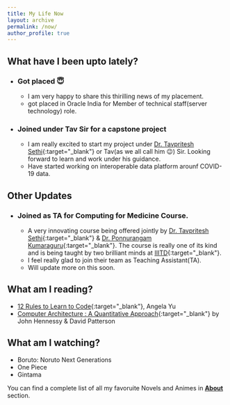 ```yaml
---
title: My Life Now
layout: archive
permalink: /now/
author_profile: true
---
```


## What have I been upto lately?
- ### Got placed 😇
    - I am very happy to share this thirilling news of my placement.
    - got placed in Oracle India for Member of technical staff(server technology) role.
- ### Joined under Tav Sir for a capstone project
	- I am really excited to start my project under [Dr. Tavpritesh Sethi](https://www.iiitd.ac.in/tavpritesh){:target="_blank"} or Tav(as we all call him 😉) Sir. Looking forward to learn and work under his guidance. 
	- Have started working on interoperable data platform arounf COVID-19 data.

## Other Updates 

- ### Joined as TA for Computing for Medicine Course.
	- A very innovating course being offered jointly by [Dr. Tavpritesh Sethi](https://www.iiitd.ac.in/tavpritesh){:target="_blank"} & [Dr. Ponnurangam Kumaraguru](https://www.iiitd.ac.in/pk){:target="_blank"}. The course is really one of its kind and is being taught by two brilliant minds at [IIITD](https://www.iiitd.ac.in/){:target="_blank"}. 
	- I feel really glad to join their team as Teaching Assistant(TA).
	- Will update more on this soon.

## What am I reading?

- [12 Rules to Learn to Code](https://www.appbrewery.co/p/12-rules-to-learn-to-code){:target="_blank"}, Angela Yu
- [Computer Architecture : A Quantitative Approach](https://www.elsevier.com/books/computer-architecture/hennessy/978-0-12-811905-1){:target="_blank"} by John Hennessy & David Patterson

## What am I watching?
- Boruto: Noruto Next Generations
- One Piece
- Gintama

You can find a complete list of all my favoruite Novels and Animes in **[About](/about)** section.


